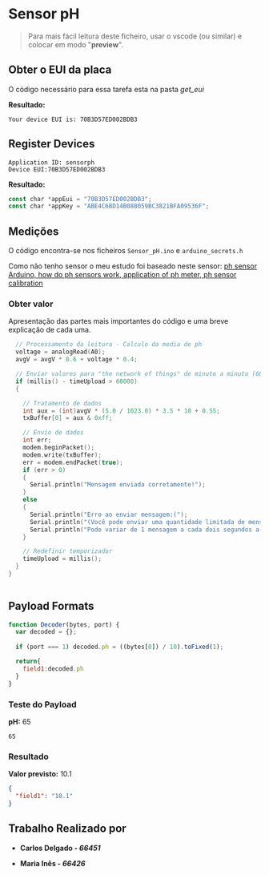 # Sensor pH

> Para mais fácil leitura deste ficheiro, usar o vscode (ou similar) e colocar em modo "__preview__".

## Obter o EUI da placa

O código necessário para essa tarefa esta na pasta _get_eui_

__Resultado:__

```plan
Your device EUI is: 70B3D57ED002BDB3
```

## Register Devices

```plan
Application ID: sensorph
Device EUI:70B3D57ED002BDB3
```

__Resultado:__

```js
const char *appEui = "70B3D57ED002BDB3";
const char *appKey = "ABE4C6BD14B088059BC3821BFA09536F";
```

## Medições

O código encontra-se nos ficheiros `Sensor_pH.ino` e `arduino_secrets.h`

Como não tenho sensor o meu estudo foi baseado neste sensor:
[ph sensor Arduino, how do ph sensors work, application of ph meter, ph sensor calibration](https://l.facebook.com/l.php?u=https%3A%2F%2Fwww.electroniclinic.com%2Fph-sensor-arduino-how-do-ph-sensors-work-application-of-ph-meter-ph-sensor-calibration%2F%3Ffbclid%3DIwAR0yZ8gWZA3pGury7-Da0lxKvcQJ_ngAyi7NTKs2I3Bqw4DwT8Ys7A-4b6g&h=AT0s3DiNV5qM0nEPs7Pb15BrJRur8h-_yhr4MnEKi-5SiwkrJ_SL-0CPaXKASustfwJ_gYqCiBGgjp7fn1pInczWnbPk2SmgcEw0kuX-J5yZeA4h3bJWWbrkiIgikMO8QWAQqA)

### Obter valor

Apresentação das partes mais importantes do código e uma breve explicação de cada uma.

```c
  // Processamento da leitura - Calculo da media de ph
  voltage = analogRead(A0);
  avgV = avgV * 0.6 + voltage * 0.4;

  // Enviar valores para "the network of things" de minuto a minuto (60000ms)
  if (millis() - timeUpload > 60000)
  {

    // Tratamento de dados
    int aux = (int)avgV * (5.0 / 1023.0) * 3.5 * 10 + 0.55; 
    txBuffer[0] = aux & 0xff;

    // Envio de dados
    int err;
    modem.beginPacket();
    modem.write(txBuffer);
    err = modem.endPacket(true);
    if (err > 0)
    {
      Serial.println("Mensagem enviada corretamente!");
    }
    else
    {
      Serial.println("Erro ao enviar mensagem:(");
      Serial.println("(Você pode enviar uma quantidade limitada de mensagens por minuto, dependendo da intensidade do sinal");
      Serial.println("Pode variar de 1 mensagem a cada dois segundos a 1 mensagem a cada minuto)");
    }

    // Redefinir temporizador
    timeUpload = millis();
  }
}
  
```

## Payload Formats

```js
function Decoder(bytes, port) {
  var decoded = {};
  
  if (port === 1) decoded.ph = ((bytes[0]) / 10).toFixed(1);

  return{
    field1:decoded.ph
  }
}
```

### Teste do Payload

__pH:__ 65

```plan
65
```

### Resultado

__Valor previsto:__ 10.1

```json
{
  "field1": "10.1"
}
```

## Trabalho Realizado por

- __Carlos Delgado - _66451___

- __Maria Inês - _66426___

